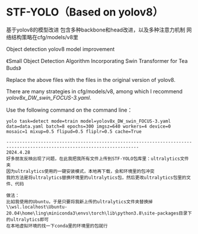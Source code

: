 # STF-YOLO（Based on yolov8）
基于yolov8的模型改进
包含多种backbone和head改进，以及多种注意力机制
网络结构策略在cfg/models/v8里

Object detection yolov8 model improvement

《Small Object Detection Algorithm Incorporating Swin Transformer for Tea Buds》

Replace the above files with the files in the original version of yolov8.

There are many strategies in cfg/models/v8, among which I recommend *yolov8x_DW_swin_FOCUS-3.yaml*.

Use the following command on the command line：
```
yolo task=detect mode=train model=yolov8x_DW_swin_FOCUS-3.yaml data=data.yaml batch=8 epochs=300 imgsz=640 workers=4 device=0 mosaic=1 mixup=0.5 flipud=0.5 fliplr=0.5 cache=True

------------------------------------------------------------------------------------------------------------------------
2024.4.28
好多朋友反映出现了问题，在此我把我所有文件上传到STF-YOLO包库里：ultralytics文件夹
因为ultralytics使用的一键安装模式，本地再下载，会和环境里的包冲突
我的方法是将ultralytics替换环境里的ultralytics包，然后更改ultralytics包里的文件、代码

做法：
比如我使用的Ubuntu，于是只要将我新上传的ultralytics文件夹替换掉\\wsl.localhost\Ubuntu-20.04\home\ling\miniconda3\envs\torch\lib\python3.8\site-packages目录下的ultralytics即可
在本地虚拟环境的找一下conda里的环境里的包就行
